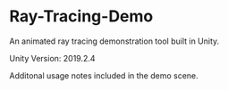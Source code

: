 # Ray-Tracing-Demo
 An animated ray tracing demonstration tool built in Unity.
 
 Unity Version: 2019.2.4
 
 Additonal usage notes included in the demo scene.